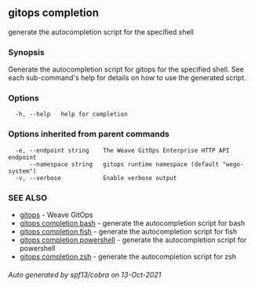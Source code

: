 ## gitops completion

generate the autocompletion script for the specified shell

### Synopsis


Generate the autocompletion script for gitops for the specified shell.
See each sub-command's help for details on how to use the generated script.


### Options

```
  -h, --help   help for completion
```

### Options inherited from parent commands

```
  -e, --endpoint string    The Weave GitOps Enterprise HTTP API endpoint
      --namespace string   gitops runtime namespace (default "wego-system")
  -v, --verbose            Enable verbose output
```

### SEE ALSO

* [gitops](gitops.md)	 - Weave GitOps
* [gitops completion bash](gitops_completion_bash.md)	 - generate the autocompletion script for bash
* [gitops completion fish](gitops_completion_fish.md)	 - generate the autocompletion script for fish
* [gitops completion powershell](gitops_completion_powershell.md)	 - generate the autocompletion script for powershell
* [gitops completion zsh](gitops_completion_zsh.md)	 - generate the autocompletion script for zsh

###### Auto generated by spf13/cobra on 13-Oct-2021
